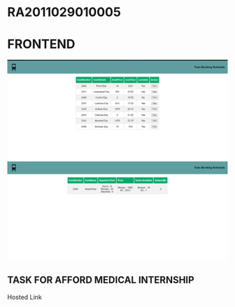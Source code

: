# RA2011029010005

# FRONTEND

<img width="960" alt="image" src="https://raw.githubusercontent.com/LEOplaymaker/Afford_Submission/main/Home.PNG">
<img width="960" alt="image" src="https://raw.githubusercontent.com/LEOplaymaker/Afford_Submission/main/Details.PNG">

## TASK FOR AFFORD MEDICAL INTERNSHIP

Hosted Link

